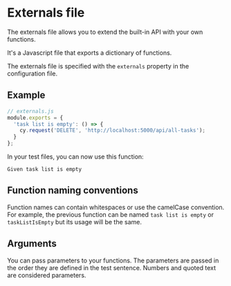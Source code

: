 # Externals file

The externals file allows you to extend the built-in API with your own functions.

It's a Javascript file that exports a dictionary of functions.

The externals file is specified with the `externals` property in the configuration file.

## Example

```js
// externals.js
module.exports = {
  'task list is empty': () => {
    cy.request('DELETE', 'http://localhost:5000/api/all-tasks');
  }
};
```

In your test files, you can now use this function:

```
Given task list is empty
```

## Function naming conventions

Function names can contain whitespaces or use the camelCase convention.
For example, the previous function can be named `task list is empty` or `taskListIsEmpty` but its usage will be the same.

## Arguments

You can pass parameters to your functions. The parameters are passed in the order they are defined in the
test sentence. Numbers and quoted text are considered parameters.